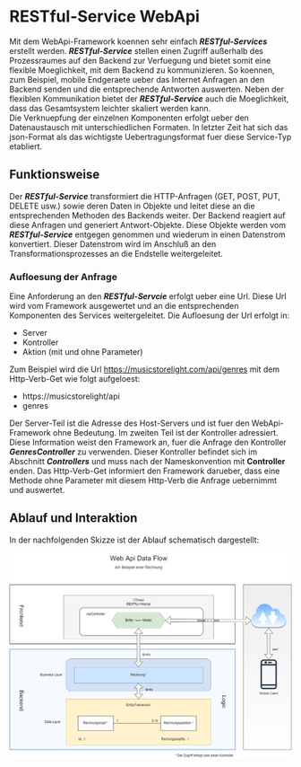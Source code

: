 ﻿# RESTful-Service WebApi  
  
Mit dem WebApi-Framework koennen sehr einfach ***RESTful-Services*** erstellt werden. ***RESTful-Service*** stellen einen Zugriff außerhalb des Prozessraumes auf den Backend zur Verfuegung und bietet somit eine flexible Moeglichkeit, mit dem Backend zu kommunizieren. So koennen, zum Beispiel, mobile Endgeraete ueber das Internet Anfragen an den Backend senden und die entsprechende Antworten auswerten. Neben der flexiblen Kommunikation bietet der ***RESTful-Service*** auch die Moeglichkeit, dass das Gesamtsystem leichter skaliert werden kann.  
Die Verknuepfung der einzelnen Komponenten erfolgt ueber den Datenaustausch mit unterschiedlichen Formaten. In letzter Zeit hat sich das json-Format als das wichtigste Uebertragungsformat fuer diese Service-Typ etabliert.  
  
## Funktionsweise  
  
Der ***RESTful-Service*** transformiert die HTTP-Anfragen (GET, POST, PUT, DELETE usw.) sowie deren Daten in Objekte und leitet diese an die entsprechenden Methoden des Backends weiter. Der Backend reagiert auf diese Anfragen und generiert Antwort-Objekte. Diese Objekte werden vom ***RESTful-Service*** entgegen genommen und wiederum in einen Datenstrom konvertiert. Dieser Datenstrom wird im Anschluß an den Transformationsprozesses an die Endstelle weitergeleitet.  
  
### Aufloesung der Anfrage  
  
Eine Anforderung an den ***RESTful-Servcie*** erfolgt ueber eine Url. Diese Url wird vom Framework ausgewertet und an die entsprechenden Komponenten des Services weitergeleitet. Die Aufloesung der Url erfolgt in:  
  
- Server  
- Kontroller  
- Aktion (mit und ohne Parameter)  
  
Zum Beispiel wird die Url https://musicstorelight.com/api/genres mit dem Http-Verb-Get wie folgt aufgeloest:  
  
- https://musicstorelight/api  
- genres  
  
Der Server-Teil ist die Adresse des Host-Servers und ist fuer den WebApi-Framework ohne Bedeutung. Im zweiten Teil ist der Kontroller adressiert. Diese Information weist den Framework an, fuer die Anfrage den Kontroller ***GenresController*** zu verwenden. Dieser Kontroller befindet sich im Abschnitt ***Controllers*** und muss nach der Nameskonvention mit **Controller** enden. Das Http-Verb-Get informiert den Framework darueber, dass eine Methode ohne Parameter mit diesem Http-Verb die Anfrage uebernimmt und auswertet.   
  
## Ablauf und Interaktion  
  
In der nachfolgenden Skizze ist der Ablauf schematisch dargestellt:  
  
![WepApiDataFlow](WebApiDataFlow.png)  
  
